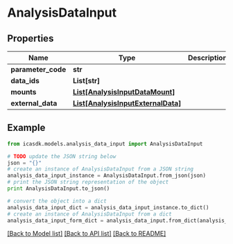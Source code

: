 # AnalysisDataInput


## Properties
Name | Type | Description | Notes
------------ | ------------- | ------------- | -------------
**parameter_code** | **str** |  | 
**data_ids** | **List[str]** |  | [optional] 
**mounts** | [**List[AnalysisInputDataMount]**](AnalysisInputDataMount.md) |  | [optional] 
**external_data** | [**List[AnalysisInputExternalData]**](AnalysisInputExternalData.md) |  | [optional] 

## Example

```python
from icasdk.models.analysis_data_input import AnalysisDataInput

# TODO update the JSON string below
json = "{}"
# create an instance of AnalysisDataInput from a JSON string
analysis_data_input_instance = AnalysisDataInput.from_json(json)
# print the JSON string representation of the object
print AnalysisDataInput.to_json()

# convert the object into a dict
analysis_data_input_dict = analysis_data_input_instance.to_dict()
# create an instance of AnalysisDataInput from a dict
analysis_data_input_form_dict = analysis_data_input.from_dict(analysis_data_input_dict)
```
[[Back to Model list]](../README.md#documentation-for-models) [[Back to API list]](../README.md#documentation-for-api-endpoints) [[Back to README]](../README.md)


